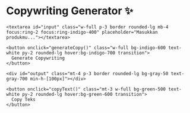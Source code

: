<!DOCTYPE html>
<html lang="en">
<head>
  <meta charset="UTF-8" />
  <meta name="viewport" content="width=device-width, initial-scale=1.0" />
  <title>Copywriting App</title>
  <script src="https://cdn.tailwindcss.com"></script>
</head>
<body class="bg-gray-100 flex items-center justify-center min-h-screen">
  <div class="bg-white p-8 rounded-2xl shadow-lg w-full max-w-md">
    <h1 class="text-2xl font-bold mb-4 text-center text-indigo-600">Copywriting Generator ✨</h1>

    <textarea id="input" class="w-full p-3 border rounded-lg mb-4 focus:ring-2 focus:ring-indigo-400" placeholder="Masukkan produkmu..."></textarea>

    <button onclick="generateCopy()" class="w-full bg-indigo-600 text-white py-2 rounded-lg hover:bg-indigo-700 transition">
      Generate Copywriting
    </button>

    <div id="output" class="mt-4 p-3 border rounded-lg bg-gray-50 text-gray-700 min-h-[100px]"></div>

    <button onclick="copyText()" class="mt-3 w-full bg-green-500 text-white py-2 rounded-lg hover:bg-green-600 transition">
      Copy Teks
    </button>
  </div>

  <script>
    function generateCopy() {
      const input = document.getElementById("input").value.trim();
      const output = document.getElementById("output");
      if (input === "") {
        output.innerText = "❌ Masukkan nama produk dulu!";
        return;
      }
      output.innerText = `🚀 Nikmati ${input} terbaikmu sekarang juga! Kualitas premium dengan harga spesial. Yuk, cobain hari ini juga ✨`;
    }

    function copyText() {
      const text = document.getElementById("output").innerText;
      navigator.clipboard.writeText(text);
      alert("Teks berhasil disalin ✅");
    }
  </script>
</body>
</html>
